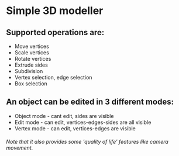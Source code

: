 # Simple 3D modeller

## Supported operations are:
- Move vertices
- Scale vertices
- Rotate vertices
- Extrude sides
- Subdivision
- Vertex selection, edge selection
- Box selection

## An object can be edited in 3 different modes:
- Object mode - cant edit, sides are visible
- Edit mode - can edit, vertices-edges-sides are all visible
- Vertex mode - can edit, vertices-edges are visible


###### Note that it also provides some 'quality of life' features like camera movement.
